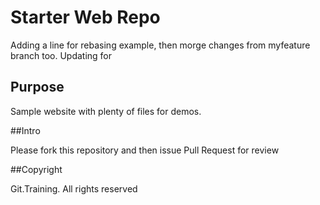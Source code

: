 # Starter Web Repo

Adding a line for rebasing example, then morge changes from myfeature branch too.
Updating for

## Purpose

Sample website with plenty of files for demos.

##Intro

Please fork this repository and then issue Pull Request for review

##Copyright

Git.Training. All rights reserved